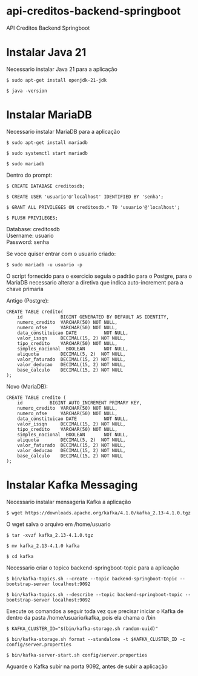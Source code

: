 # api-creditos-backend-springboot
API Creditos Backend Springboot

# Instalar Java 21
Necessario instalar Java 21 para a aplicação

	$ sudo apt-get install openjdk-21-jdk
	
	$ java -version

# Instalar MariaDB
Necessario instalar MariaDB para a aplicação

	$ sudo apt-get install mariadb

	$ sudo systemctl start mariadb

	$ sudo mariadb

Dentro do prompt:	

	$ CREATE DATABASE creditosdb;
	
	$ CREATE USER 'usuario'@'localhost' IDENTIFIED BY 'senha';
	
	$ GRANT ALL PRIVILEGES ON creditosdb.* TO 'usuario'@'localhost';
	
	$ FLUSH PRIVILEGES;

Database: creditosdb<br>
Username: usuario<br>
Password: senha<br>

Se voce quiser entrar com o usuario criado:

	$ sudo mariadb -u usuario -p

O script fornecido para o exercicio seguia o padrão para o Postgre, para o MariaDB necessario alterar a diretiva que indica auto-increment para a chave primaria

Antigo (Postgre):

	CREATE TABLE credito(
		id            	BIGINT GENERATED BY DEFAULT AS IDENTITY,
		numero_credito	VARCHAR(50)	NOT NULL,
		numero_nfse   	VARCHAR(50)	NOT NULL,
		data_constituicao DATE       	NOT NULL,
		valor_issqn   	DECIMAL(15, 2) NOT NULL,
		tipo_credito  	VARCHAR(50)	NOT NULL,
		simples_nacional  BOOLEAN    	NOT NULL,
		aliquota      	DECIMAL(5, 2)  NOT NULL,
		valor_faturado	DECIMAL(15, 2) NOT NULL,
		valor_deducao 	DECIMAL(15, 2) NOT NULL,
		base_calculo  	DECIMAL(15, 2) NOT NULL
	);

Novo (MariaDB):

	CREATE TABLE credito (
		id 			BIGINT AUTO_INCREMENT PRIMARY KEY,
		numero_credito	VARCHAR(50)	NOT NULL,
		numero_nfse   	VARCHAR(50)	NOT NULL,
		data_constituicao DATE       	NOT NULL,
		valor_issqn   	DECIMAL(15, 2) NOT NULL,
		tipo_credito  	VARCHAR(50)	NOT NULL,
		simples_nacional  BOOLEAN    	NOT NULL,
		aliquota      	DECIMAL(5, 2)  NOT NULL,
		valor_faturado	DECIMAL(15, 2) NOT NULL,
		valor_deducao 	DECIMAL(15, 2) NOT NULL,
		base_calculo  	DECIMAL(15, 2) NOT NULL
	);

# Instalar Kafka Messaging
Necessario instalar mensageria Kafka a aplicação

	$ wget https://downloads.apache.org/kafka/4.1.0/kafka_2.13-4.1.0.tgz

O wget salva o arquivo em /home/usuario

	$ tar -xvzf kafka_2.13-4.1.0.tgz 

	$ mv kafka_2.13-4.1.0 kafka

	$ cd kafka

Necessario criar o topico backend-springboot-topic para a aplicação

	$ bin/kafka-topics.sh --create --topic backend-springboot-topic --bootstrap-server localhost:9092

	$ bin/kafka-topics.sh --describe --topic backend-springboot-topic --bootstrap-server localhost:9092

Execute os comandos a seguir toda vez que precisar iniciar o Kafka de dentro da pasta /home/usuario/kafka, pois ela chama o /bin

	$ KAFKA_CLUSTER_ID="$(bin/kafka-storage.sh random-uuid)"

	$ bin/kafka-storage.sh format --standalone -t $KAFKA_CLUSTER_ID -c config/server.properties

	$ bin/kafka-server-start.sh config/server.properties

Aguarde o Kafka subir na porta 9092, antes de subir a aplicação
